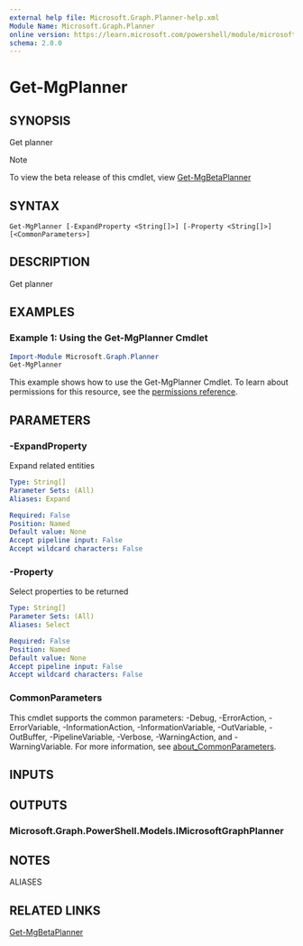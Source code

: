 ```yaml
---
external help file: Microsoft.Graph.Planner-help.xml
Module Name: Microsoft.Graph.Planner
online version: https://learn.microsoft.com/powershell/module/microsoft.graph.planner/get-mgplanner
schema: 2.0.0
---
```


# Get-MgPlanner

## SYNOPSIS
Get planner

> [!NOTE]
> To view the beta release of this cmdlet, view [Get-MgBetaPlanner](/powershell/module/Microsoft.Graph.Beta.Planner/Get-MgBetaPlanner?view=graph-powershell-beta)

## SYNTAX

```
Get-MgPlanner [-ExpandProperty <String[]>] [-Property <String[]>] [<CommonParameters>]
```

## DESCRIPTION
Get planner

## EXAMPLES
### Example 1: Using the Get-MgPlanner Cmdlet
```powershell
Import-Module Microsoft.Graph.Planner
Get-MgPlanner
```
This example shows how to use the Get-MgPlanner Cmdlet.
To learn about permissions for this resource, see the [permissions reference](/graph/permissions-reference).

## PARAMETERS

### -ExpandProperty
Expand related entities

```yaml
Type: String[]
Parameter Sets: (All)
Aliases: Expand

Required: False
Position: Named
Default value: None
Accept pipeline input: False
Accept wildcard characters: False
```

### -Property
Select properties to be returned

```yaml
Type: String[]
Parameter Sets: (All)
Aliases: Select

Required: False
Position: Named
Default value: None
Accept pipeline input: False
Accept wildcard characters: False
```

### CommonParameters
This cmdlet supports the common parameters: -Debug, -ErrorAction, -ErrorVariable, -InformationAction, -InformationVariable, -OutVariable, -OutBuffer, -PipelineVariable, -Verbose, -WarningAction, and -WarningVariable. For more information, see [about_CommonParameters](http://go.microsoft.com/fwlink/?LinkID=113216).

## INPUTS

## OUTPUTS

### Microsoft.Graph.PowerShell.Models.IMicrosoftGraphPlanner
## NOTES

ALIASES

## RELATED LINKS

[Get-MgBetaPlanner](/powershell/module/Microsoft.Graph.Beta.Planner/Get-MgBetaPlanner?view=graph-powershell-beta)
